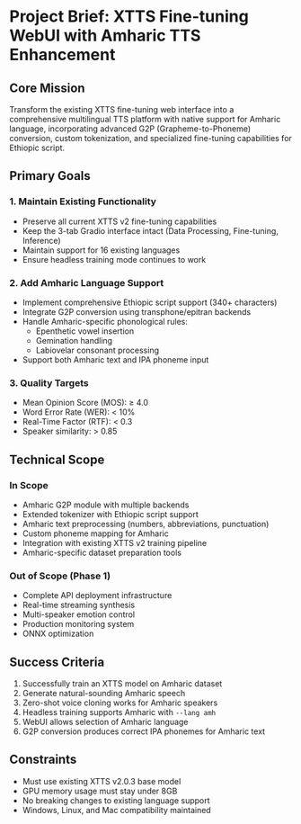 # Project Brief: XTTS Fine-tuning WebUI with Amharic TTS Enhancement

## Core Mission
Transform the existing XTTS fine-tuning web interface into a comprehensive multilingual TTS platform with native support for Amharic language, incorporating advanced G2P (Grapheme-to-Phoneme) conversion, custom tokenization, and specialized fine-tuning capabilities for Ethiopic script.

## Primary Goals

### 1. Maintain Existing Functionality
- Preserve all current XTTS v2 fine-tuning capabilities
- Keep the 3-tab Gradio interface intact (Data Processing, Fine-tuning, Inference)
- Maintain support for 16 existing languages
- Ensure headless training mode continues to work

### 2. Add Amharic Language Support
- Implement comprehensive Ethiopic script support (340+ characters)
- Integrate G2P conversion using transphone/epitran backends
- Handle Amharic-specific phonological rules:
  - Epenthetic vowel insertion
  - Gemination handling
  - Labiovelar consonant processing
- Support both Amharic text and IPA phoneme input

### 3. Quality Targets
- Mean Opinion Score (MOS): ≥ 4.0
- Word Error Rate (WER): < 10%
- Real-Time Factor (RTF): < 0.3
- Speaker similarity: > 0.85

## Technical Scope

### In Scope
- Amharic G2P module with multiple backends
- Extended tokenizer with Ethiopic script support
- Amharic text preprocessing (numbers, abbreviations, punctuation)
- Custom phoneme mapping for Amharic
- Integration with existing XTTS v2 training pipeline
- Amharic-specific dataset preparation tools

### Out of Scope (Phase 1)
- Complete API deployment infrastructure
- Real-time streaming synthesis
- Multi-speaker emotion control
- Production monitoring system
- ONNX optimization

## Success Criteria
1. Successfully train an XTTS model on Amharic dataset
2. Generate natural-sounding Amharic speech
3. Zero-shot voice cloning works for Amharic speakers
4. Headless training supports Amharic with `--lang amh`
5. WebUI allows selection of Amharic language
6. G2P conversion produces correct IPA phonemes for Amharic text

## Constraints
- Must use existing XTTS v2.0.3 base model
- GPU memory usage must stay under 8GB
- No breaking changes to existing language support
- Windows, Linux, and Mac compatibility maintained
